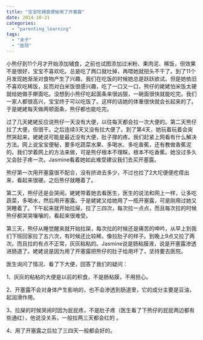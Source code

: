 ```yaml
---
title: "宝宝吃辅食便秘用了开塞露"
date: 2014-10-21
categories: 
  - "parenting_learning"
tags: 
  - "亲子"
  - "医院"
---
```


小熊仔到11个月才开始添加辅食，之前也试图添加过米粉、果肉泥、稀饭，但效果不是很好，宝宝不喜欢吃。总是吃了两口就吐掉，再喂她就扭头不干了。到了11个月发现她渐渐对食物产生了兴趣，我们在吃饭的时候她总是跃跃欲试。但是她依旧不喜欢吃稀饭，反而对白米饭很感兴趣，吃了一口又一口，熊仔的姥姥怕米饭太硬就给她做手擀面吃。没想到小熊仔吃起面条来很凶狠，一碗面很快就能吃完。我们一家人都很高兴，宝宝终于可以吃饭了。这样的话她的体重很快就会长起来的了。于是姥姥每天做两顿面条，熊仔都也能吃完。

过了几天姥姥反应说熊仔一天没有大便，以往每天都会拉一次大便的。第二天熊仔拉了大便，但很干。之后连续3天又没有拉大便了。到了第4天，她玩着玩着会突然哭起来，姥姥说可能是最近没有大便，肚子撑的疼。我们赶紧上网看有什么解决方法。网上说宝宝便秘，要多吃蔬菜水果、多喝水、多吃香蕉，还有教做香蕉泥的。我们学着网上的方法来做，可是熊仔根本不理睬，根本不吃香蕉。她没过多久又会肚子疼一次。Jasmine看着她如此难受建议我们去买开塞露。

熊仔第一次用开塞露很不配合，没有挤进去多少，不过也拉了2大坨便便疙瘩出来，看起来很硬。之后熊仔就睡着了。

第二天，熊仔还是会哭闹。姥姥带着她去看医生，医生的说法和网上一样，让多吃蔬菜，多喝水，然后用开塞露。于是姥姥又给她用了一瓶开塞露，可是刚用过她又哭睡着了。下午起来就开始拉屎，拉了三四次，每次拉一点点，而且每次拉的时候熊仔都哭哭嚷嚷的，看起来很难受。

第三天，熊仔从睡觉醒来就开始拉屎，每次拉的时候还是痛苦的呻吟，从早上到我们下班回家拉了五六次，有时候还比较稀，像拉肚子的样子。到晚上9点又拉了两次。而且拉的有点不正常，灰灰粘粘的。Jasmine说是肠粘膜液，说是开塞露渗透进肠道了。姥姥说是因为用了开塞露把熊仔的肚子给用坏了，坚持要去医院。

医生询问了情况、看了下大便，回答了我们的疑问：

1、灰灰的粘粘的大便是以前的积食，不是肠粘膜，不用担心。

2、开塞露不会对身体产生影响的，也不会渗透到肠道里，它的成分主要是豆油，起润滑作用。

3、拉屎的时候哭闹时因为屁屁疼，不是肚子疼（医生看了下熊仔的屁屁两边都有些通红），他说没关系，一般拉两三天都会红的 。

4、用了开塞露之后拉了三四天一般都会好的。
